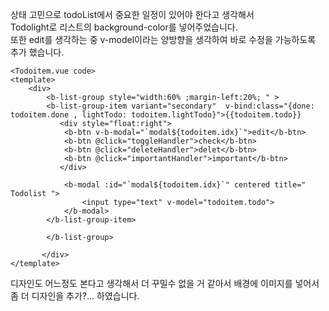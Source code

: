 상태 고민으로 todoList에서 중요한 일정이 있어야 한다고 생각해서   
Todolight로 리스트의 background-color를 넣어주었습니다.  
또한 edit를 생각하는 중 v-model이라는 양방향을 생각하여 바로 수정을 가능하도록 추가 했습니다.  

~~~
<Todoitem.vue code>  
<template>
    <div>
        <b-list-group style="width:60% ;margin-left:20%; " >
        <b-list-group-item variant="secondary"  v-bind:class="{done: todoitem.done , lightTodo: todoitem.lightTodo}">{{todoitem.todo}}
           <div style="float:right">
            <b-btn v-b-modal="`modal${todoitem.idx}`">edit</b-btn>
            <b-btn @click="toggleHandler">check</b-btn>
            <b-btn @click="deleteHandler">delet</b-btn> 
            <b-btn @click="importantHandler">important</b-btn> 
           </div>

            <b-modal :id="`modal${todoitem.idx}`" centered title=" Todolist ">
                <input type="text" v-model="todoitem.todo">
            </b-modal>
        </b-list-group-item>

        </b-list-group>

       </div>
</template>
~~~
디자인도 어느정도 본다고 생각해서  더 꾸밀수 없을 거 같아서 배경에 이미지를 넣어서 좀 더 디자인을 추가?... 하였습니다.
